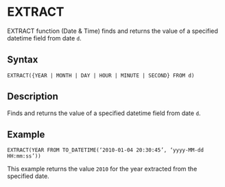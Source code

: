 <!-- loio3593ad3ba88349bf870b24fdeadf5041 -->

# EXTRACT

EXTRACT function \(Date & Time\) finds and returns the value of a specified datetime field from date `d`.



<a name="loio3593ad3ba88349bf870b24fdeadf5041__section_iz3_1ph_bpb"/>

## Syntax

`EXTRACT({YEAR | MONTH | DAY | HOUR | MINUTE | SECOND} FROM d)` 



<a name="loio3593ad3ba88349bf870b24fdeadf5041__section_jz3_1ph_bpb"/>

## Description

Finds and returns the value of a specified datetime field from date `d`.



<a name="loio3593ad3ba88349bf870b24fdeadf5041__section_ms1_cph_bpb"/>

## Example

`EXTRACT(YEAR FROM TO_DATETIME(‘2010-01-04 20:30:45’, ‘yyyy-MM-dd HH:mm:ss’))`

This example returns the value `2010` for the year extracted from the specified date.

